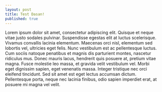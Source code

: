 ```yaml
---
layout: post
title: Test Dasan!
published: true
---
```


Lorem ipsum dolor sit amet, consectetur adipiscing elit. Quisque et neque vitae justo sodales pulvinar. Suspendisse egestas elit at luctus scelerisque. Vivamus convallis lacinia elementum. Maecenas orci nisl, elementum sed lobortis vel, ultricies eget felis. Nunc vestibulum est ac pellentesque luctus. Cum sociis natoque penatibus et magnis dis parturient montes, nascetur ridiculus mus. Donec mauris lacus, hendrerit quis posuere at, pretium vitae magna. Fusce molestie leo massa, et gravida velit vestibulum vel. Morbi eget dignissim sapien, eget venenatis massa. Integer tristique nec orci eleifend tincidunt. Sed sit amet est eget lectus accumsan dictum. Pellentesque porta, neque nec lacinia finibus, odio sapien imperdiet erat, at posuere mi magna vel velit.